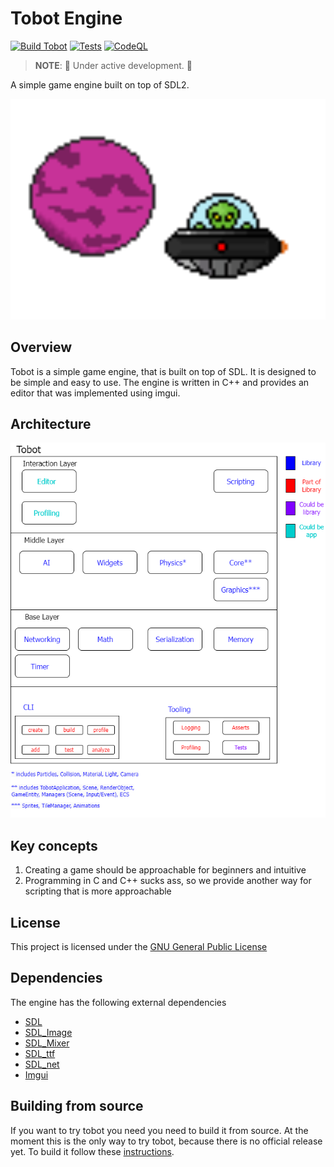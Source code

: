 # Tobot Engine

[![Build Tobot](https://github.com/jksevend/tobot-engine/actions/workflows/build.yaml/badge.svg)](https://github.com/jksevend/tobot-engine/actions/workflows/build.yaml)
[![Tests](https://github.com/jksevend/tobot-engine/actions/workflows/tests.yaml/badge.svg)](https://github.com/jksevend/tobot-engine/actions/workflows/tests.yaml)
[![CodeQL](https://github.com/jksevend/tobot-engine/actions/workflows/codeql.yaml/badge.svg)](https://github.com/jksevend/tobot-engine/actions/workflows/codeql.yaml)

> **NOTE**: 🚧 Under active development. 🚧

A simple game engine built on top of SDL2.

![Tobot inspirational picture](./assets/inspirational_picture.png)

## Overview

Tobot is a simple game engine, that is built on top of SDL. It is designed to be simple and easy to use. The engine is written in C++ and provides an editor that was implemented using imgui.

## Architecture

![Tobot Architecture](./assets/tobot_architecture.drawio.png)

## Key concepts

1. Creating a game should be approachable for beginners and intuitive
2. Programming in C and C++ sucks ass, so we provide another way for scripting that is more approachable

## License

This project is licensed under the [GNU General Public License](LICENSE)

## Dependencies

The engine has the following external dependencies

* [SDL](https://github.com/libsdl-org/SDL)
* [SDL_Image](https://github.com/libsdl-org/SDL_image)
* [SDL_Mixer](https://github.com/libsdl-org/SDL_mixer)
* [SDL_ttf](https://github.com/libsdl-org/SDL_ttf)
* [SDL_net](https://github.com/libsdl-org/SDL_net)
* [Imgui](https://github.com/ocornut/imgui)

## Building from source

If you want to try tobot you need you need to build it from source. At the moment this is the only way to try tobot, because there is no official release yet. To build it follow these [instructions](BuildFromSource.md).
